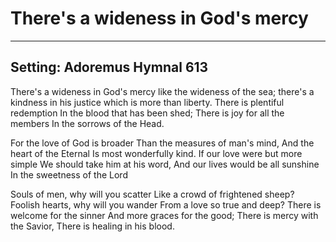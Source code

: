 # There's a wideness in God's mercy

***

## Setting: Adoremus Hymnal 613

There's a wideness in God's mercy
like the wideness of the sea;
there's a kindness in his justice
which is more than liberty.
There is plentiful redemption
In the blood that has been shed;
There is joy for all the members
In the sorrows of the Head.

For the love of God is broader
Than the measures of man's mind,
And the heart of the Eternal
Is most wonderfully kind.
If our love were but more simple
We should take him at his word,
And our lives would be all sunshine
In the sweetness of the Lord

Souls of men, why will you scatter
Like a crowd of frightened sheep?
Foolish hearts, why will you wander
From a love so true and deep?
There is welcome for the sinner
And more graces for the good;
There is mercy with the Savior,
There is healing in his blood.